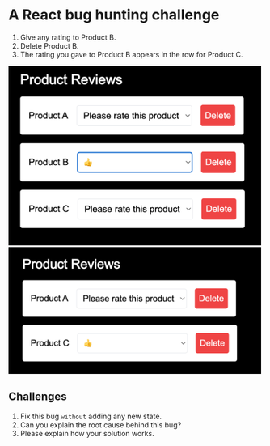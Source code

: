 # A React bug hunting challenge

1. Give any rating to Product B.
2. Delete Product B.
3. The rating you gave to Product B appears in the row for Product C.

<img src="image.png" width="500"/>
<img src="image-1.png" width="500"/>

## Challenges

1. Fix this bug `without` adding any new state.
2. Can you explain the root cause behind this bug?
3. Please explain how your solution works.
